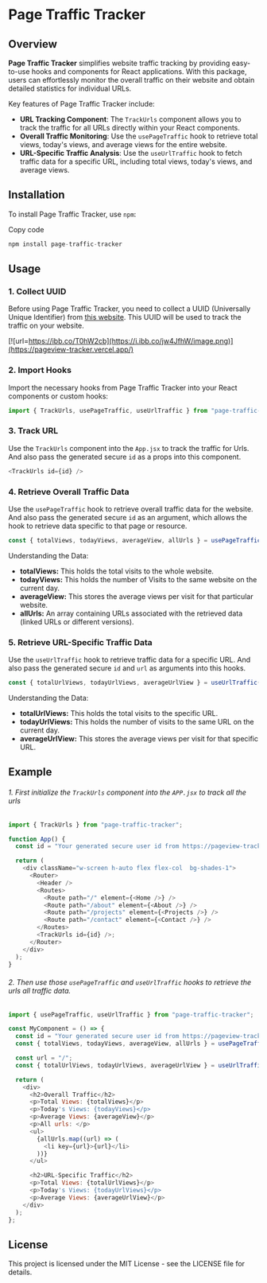 # Page Traffic Tracker

## Overview

**Page Traffic Tracker** simplifies website traffic tracking by providing easy-to-use hooks and components for React applications. With this package, users can effortlessly monitor the overall traffic on their website and obtain detailed statistics for individual URLs.

Key features of Page Traffic Tracker include:

- **URL Tracking Component**: The `TrackUrls` component allows you to track the traffic for all URLs directly within your React components.
- **Overall Traffic Monitoring**: Use the `usePageTraffic` hook to retrieve total views, today's views, and average views for the entire website.
- **URL-Specific Traffic Analysis**: Use the `useUrlTraffic` hook to fetch traffic data for a specific URL, including total views, today's views, and average views.

## Installation

To install Page Traffic Tracker, use `npm`:

Copy code

```javascript
npm install page-traffic-tracker
```

## Usage

### 1. Collect UUID

Before using Page Traffic Tracker, you need to collect a UUID (Universally Unique Identifier) from [this website](https://pageview-tracker.vercel.app/). This UUID will be used to track the traffic on your website.

[![url=https://ibb.co/T0hW2cb](https://i.ibb.co/jw4JfhW/image.png)](https://pageview-tracker.vercel.app/)

### 2. Import Hooks

Import the necessary hooks from Page Traffic Tracker into your React components or custom hooks:

```javascript
import { TrackUrls, usePageTraffic, useUrlTraffic } from "page-traffic-tracker";
```

### 3. Track URL

Use the `TrackUrls` component into the `App.jsx` to track the traffic for Urls. And also pass the generated secure `id` as a props into this component.

```javascript
<TrackUrls id={id} />
```

### 4. Retrieve Overall Traffic Data

Use the `usePageTraffic` hook to retrieve overall traffic data for the website. And also pass the generated secure `id` as an argument, which allows the hook to retrieve data specific to that page or resource.

```javascript
const { totalViews, todayViews, averageView, allUrls } = usePageTraffic(id);
```

Understanding the Data:

- **totalViews:** This holds the total visits to the whole website.
- **todayViews:** This holds the number of Visits to the same website on the current day.
- **averageView:** This stores the average views per visit for that particular website.
- **allUrls:** An array containing URLs associated with the retrieved data (linked URLs or different versions).

### 5. Retrieve URL-Specific Traffic Data

Use the `useUrlTraffic` hook to retrieve traffic data for a specific URL. And also pass the generated secure `id` and `url` as arguments into this hooks.

```javascript
const { totalUrlViews, todayUrlViews, averageUrlView } = useUrlTraffic(id, url);
```
Understanding the Data:

- **totalUrlViews:** This holds the total visits to the specific URL.
- **todayUrlViews:** This holds the number of visits to the same URL on the current day.
- **averageUrlView:** This stores the average views per visit for that specific URL.

## Example

###### 1. First initialize the `TrackUrls` component into the `APP.jsx` to track all the urls

```javascript
import { TrackUrls } from "page-traffic-tracker";

function App() {
  const id = "Your generated secure user id from https://pageview-tracker.vercel.app/";

  return (
    <div className="w-screen h-auto flex flex-col  bg-shades-1">
      <Router>
        <Header />
        <Routes>
          <Route path="/" element={<Home />} />
          <Route path="/about" element={<About />} />
          <Route path="/projects" element={<Projects />} />
          <Route path="/contact" element={<Contact />} />
        </Routes>
        <TrackUrls id={id} />;
      </Router>
    </div>
  );
}
```

###### 2. Then use those `usePageTraffic` and `useUrlTraffic` hooks to retrieve the urls all traffic data.

```javascript
import { usePageTraffic, useUrlTraffic } from "page-traffic-tracker";

const MyComponent = () => {
  const id = "Your generated secure user id from https://pageview-tracker.vercel.app/";
  const { totalViews, todayViews, averageView, allUrls } = usePageTraffic( id );

  const url = "/";
  const { totalUrlViews, todayUrlViews, averageUrlView } = useUrlTraffic( id, url );

  return (
    <div>
      <h2>Overall Traffic</h2>
      <p>Total Views: {totalViews}</p>
      <p>Today's Views: {todayViews}</p>
      <p>Average Views: {averageView}</p>
      <p>All urls: </p>
      <ul>
        {allUrls.map((url) => (
          <li key={url}>{url}</li>
        ))}
      </ul>

      <h2>URL-Specific Traffic</h2>
      <p>Total Views: {totalUrlViews}</p>
      <p>Today's Views: {todayUrlViews}</p>
      <p>Average Views: {averageUrlView}</p>
    </div>
  );
};
```

## License

This project is licensed under the MIT License - see the LICENSE file for details.
